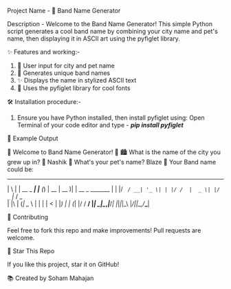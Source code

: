 Project Name - 🎸 Band Name Generator

Description - Welcome to the Band Name Generator! This simple Python script generates a cool band name by combining your city name and pet's name, then displaying it in ASCII art using the pyfiglet library.

✨ Features and working:-

1. 🔧 User input for city and pet name
2. 🎨 Generates unique band names
3. ✨ Displays the name in stylized ASCII text
4. 📝 Uses the pyfiglet library for cool fonts

🛠️ Installation procedure:- 

1. Ensure you have Python installed, then install pyfiglet using:
Open Terminal of your code editor and type - ***pip install pyfiglet***

📄 Example Output

🎵 Welcome to Band Name Generator! 🎸
🏙️ What is the name of the city you grew up in? 🌆
Nashik
🐾 What's your pet's name?
Blaze
🎤 Your Band name could be:


 _   _           _     _ _       ____  _               
| \ | | __ _ ___| |__ (_) | __  | __ )| | __ _ _______ 
|  \| |/ _` / __| '_ \| | |/ /  |  _ \| |/ _` |_  / _ \
| |\  | (_| \__ \ | | | |   <   | |_) | | (_| |/ /  __/
|_| \_|\__,_|___/_| |_|_|_|\_\  |____/|_|\__,_/___\___|
                                                       


🔗 Contributing

Feel free to fork this repo and make improvements! Pull requests are welcome.

🌟 Star This Repo

If you like this project, star it on GitHub!

📚 Created by Soham Mahajan
